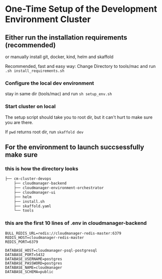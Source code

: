# One-Time Setup of the Development Environment Cluster

## Either run the installation requirements (recommended)

or manually install git, docker, kind, helm and skaffold

Recommended, fast and easy way:
Change Directory to tools/mac and run ` .sh install_requirements.sh `

### Configure the local dev environment

stay in same dir (tools/mac) and run `sh setup_env.sh`

### Start cluster on local

The setup script should take you to root dir, but it can't hurt to make sure you are there.

If `pwd` returns root dir, run `skaffold dev`

## For the environment to launch succsessfully make sure

### this is how the directory looks

```bash
├── cm-cluster-devops
    ├── cloudmanager-backend
    ├── cloudmanager-environment-orchestrator
    ├── cloudmanager-ui
    ├── helm
    ├── install.sh
    ├── skaffold.yaml
    └── tools
```

### this are the first 10 lines of .env in cloudmanager-backend

```dotenv
BULL_REDIS_URL=redis://cloudmanager-redis-master:6379
REDIS_HOST=cloudmanager-redis-master
REDIS_PORT=6379

DATABASE_HOST=cloudmanager-psql-postgresql
DATABASE_PORT=5432
DATABASE_USERNAME=postgres
DATABASE_PASSWORD=postgres
DATABASE_NAME=cloudmanager
DATABASE_SCHEMA=public 
```
